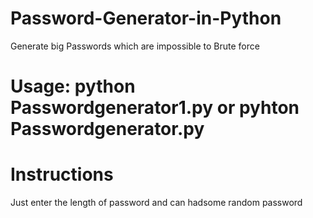 # Password-Generator-in-Python

Generate big Passwords which are impossible to Brute force

# Usage: python Passwordgenerator1.py or pyhton Passwordgenerator.py 

# Instructions

Just enter the length of password and can hadsome random password
